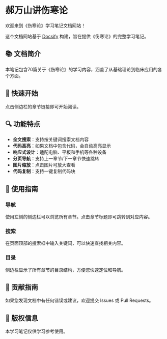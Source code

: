 # 郝万山讲伤寒论

欢迎来到《伤寒论》学习笔记文档网站！

这个文档网站基于 [Docsify](https://docsify.js.org/) 构建，旨在提供《伤寒论》的完整学习笔记。

## 📚 文档简介

本笔记包含70篇关于《伤寒论》的学习内容，涵盖了从基础理论到临床应用的各个方面。

## 🚀 快速开始

点击侧边栏的章节链接即可开始阅读。

## 🔍 功能特点

- **全文搜索**：支持按关键词搜索文档内容
- **代码高亮**：如果文档中包含代码，会自动高亮显示
- **响应式设计**：适配电脑、平板和手机等各种设备
- **分页导航**：支持上一章节/下一章节快速跳转
- **图片缩放**：点击图片可放大查看
- **代码复制**：支持一键复制代码块

## 📝 使用指南

### 导航
使用左侧的侧边栏可以浏览所有章节。点击章节标题即可跳转到对应内容。

### 搜索
在页面顶部的搜索框中输入关键词，可以快速查找相关内容。

### 目录
侧边栏显示了所有章节的目录结构，方便您快速定位和导航。

## 🤝 贡献指南

如果您发现文档中有任何错误或建议，欢迎提交 Issues 或 Pull Requests。

## 📄 版权信息

本学习笔记仅供学习参考使用。